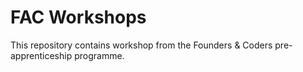 # FAC Workshops

This repository contains workshop from the Founders & Coders pre-apprenticeship programme. 
